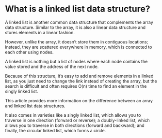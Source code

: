 # What is a linked list data structure?
A linked list is another common data structure that complements the array data structure. Similar to the array, it is also a linear data structure and stores elements in a linear fashion.

However, unlike the array, it doesn’t store them in contiguous locations; instead, they are scattered everywhere in memory, which is connected to each other using nodes.

A linked list is nothing but a list of nodes where each node contains the value stored and the address of the next node.

Because of this structure, it’s easy to add and remove elements in a linked list, as you just need to change the link instead of creating the array, but the search is difficult and often requires O(n) time to find an element in the singly linked list.

This article provides more information on the difference between an array and linked list data structures.

It also comes in varieties like a singly linked list, which allows you to traverse in one direction (forward or reverse); a doubly-linked list, which allows you to traverse in both directions (forward and backward); and finally, the circular linked list, which forms a circle.